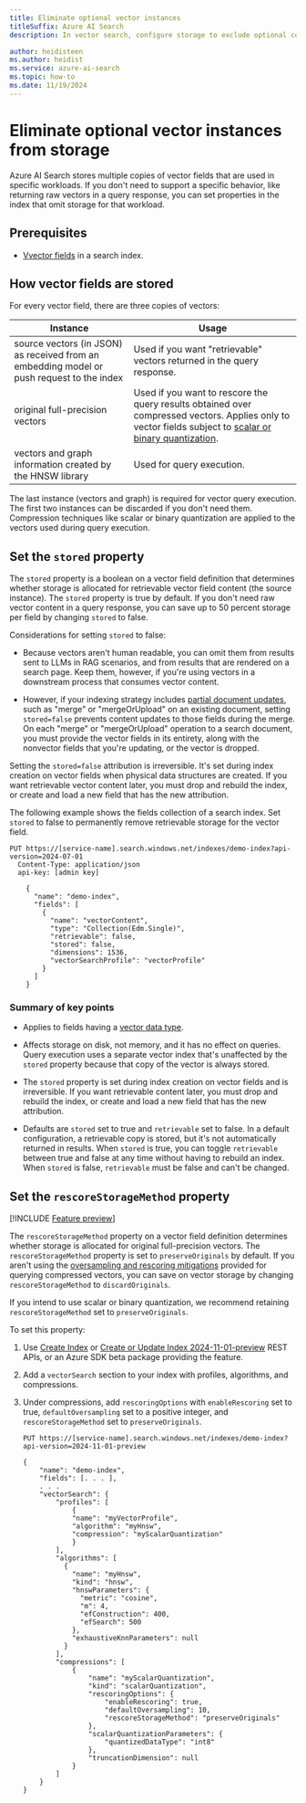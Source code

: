 ```yaml
---
title: Eliminate optional vector instances
titleSuffix: Azure AI Search
description: In vector search, configure storage to exclude optional copies of vector fields, reducing the storage requirements of vector data.

author: heidisteen
ms.author: heidist
ms.service: azure-ai-search
ms.topic: how-to
ms.date: 11/19/2024
---
```


# Eliminate optional vector instances from storage

Azure AI Search stores multiple copies of vector fields that are used in specific workloads. If you don't need to support a specific behavior, like returning raw vectors in a query response, you can set properties in the index that omit storage for that workload.

## Prerequisites

- [Vvector fields](vector-search-how-to-create-index.md) in a search index.

## How vector fields are stored

For every vector field, there are three copies of vectors:

| Instance | Usage |
|----------|-------|
| source vectors (in JSON) as received from an embedding model or push request to the index | Used if you want "retrievable" vectors returned in the query response. |
| original full-precision vectors | Used if you want to rescore the query results obtained over compressed vectors. Applies only to vector fields subject to [scalar or binary quantization](vector-search-how-to-quantization.md). |
| vectors and graph information created by the HNSW library | Used for query execution. |

The last instance (vectors and graph) is required for vector query execution. The first two instances can be discarded if you don't need them. Compression techniques like scalar or binary quantization are applied to the vectors used during query execution.

## Set the `stored` property

The `stored` property is a boolean on a vector field definition that determines whether storage is allocated for retrievable vector field content (the source instance). The `stored` property is true by default. If you don't need raw vector content in a query response, you can save up to 50 percent storage per field by changing `stored` to false.

Considerations for setting `stored` to false:

- Because vectors aren't human readable, you can omit them from results sent to LLMs in RAG scenarios, and from results that are rendered on a search page. Keep them, however, if you're using vectors in a downstream process that consumes vector content.

- However, if your indexing strategy includes [partial document updates](search-howto-reindex.md#update-content), such as "merge" or "mergeOrUpload" on an existing document, setting `stored=false` prevents content updates to those fields during the merge. On each "merge" or "mergeOrUpload" operation to a search document, you must provide the vector fields in its entirety, along with the nonvector fields that you're updating, or the vector is dropped.

Setting the `stored=false` attribution is irreversible. It's set during index creation on vector fields when physical data structures are created. If you want retrievable vector content later, you must drop and rebuild the index, or create and load a new field that has the new attribution.

The following example shows the fields collection of a search index. Set `stored` to false to permanently remove retrievable storage for the vector field.

```http
PUT https://[service-name].search.windows.net/indexes/demo-index?api-version=2024-07-01 
  Content-Type: application/json  
  api-key: [admin key]  

    { 
      "name": "demo-index", 
      "fields": [ 
        { 
          "name": "vectorContent", 
          "type": "Collection(Edm.Single)", 
          "retrievable": false, 
          "stored": false, 
          "dimensions": 1536, 
          "vectorSearchProfile": "vectorProfile" 
        } 
      ] 
    } 
```

### Summary of key points

- Applies to fields having a [vector data type](/rest/api/searchservice/supported-data-types#edm-data-types-for-vector-fields).

- Affects storage on disk, not memory, and it has no effect on queries. Query execution uses a separate vector index that's unaffected by the `stored` property because that copy of the vector is always stored.

- The `stored` property is set during index creation on vector fields and is irreversible. If you want retrievable content later, you must drop and rebuild the index, or create and load a new field that has the new attribution.

- Defaults are `stored` set to true and `retrievable` set to false. In a default configuration, a retrievable copy is stored, but it's not automatically returned in results. When `stored` is true, you can toggle `retrievable` between true and false at any time without having to rebuild an index. When `stored` is false, `retrievable` must be false and can't be changed.

## Set the `rescoreStorageMethod` property

[!INCLUDE [Feature preview](./includes/previews/preview-generic.md)]

The `rescoreStorageMethod` property on a vector field definition determines whether storage is allocated for original full-precision vectors. The `rescoreStorageMethod` property is set to `preserveOriginals` by default. If you aren't using the [oversampling and rescoring mitigations](vector-search-how-to-quantization.md#add-compressions-to-a-search-index) provided for querying compressed vectors, you can save on vector storage by changing `rescoreStorageMethod` to `discardOriginals`.

If you intend to use scalar or binary quantization, we recommend retaining `rescoreStorageMethod` set to `preserveOriginals`.

To set this property:

1. Use [Create Index](/rest/api/searchservice/indexes/create?view=rest-searchservice-2024-11-01-preview&preserve-view=true) or [Create or Update Index 2024-11-01-preview](/rest/api/searchservice/indexes/create-or-update?view=rest-searchservice-2024-11-01-preview&preserve-view=true) REST APIs, or an Azure SDK beta package providing the feature.

1. Add a `vectorSearch` section to your index with profiles, algorithms, and compressions.

1. Under compressions, add `rescoringOptions` with `enableRescoring` set to true, `defaultOversampling` set to a positive integer, and `rescoreStorageMethod` set to `preserveOriginals`.

    ```http
    PUT https://[service-name].search.windows.net/indexes/demo-index?api-version=2024-11-01-preview
    
    {
        "name": "demo-index",
        "fields": [. . . ],
        . . .
        "vectorSearch": {
            "profiles": [
                {
                "name": "myVectorProfile",
                "algorithm": "myHnsw",
                "compression": "myScalarQuantization"
                }
            ],
            "algorithms": [
              {
                "name": "myHnsw",
                "kind": "hnsw",
                "hnswParameters": {
                  "metric": "cosine",
                  "m": 4,
                  "efConstruction": 400,
                  "efSearch": 500
                },
                "exhaustiveKnnParameters": null
              }
            ],
            "compressions": [
                {
                    "name": "myScalarQuantization",
                    "kind": "scalarQuantization",
                    "rescoringOptions": {
                        "enableRescoring": true,
                        "defaultOversampling": 10,
                        "rescoreStorageMethod": "preserveOriginals"
                    },
                    "scalarQuantizationParameters": {
                        "quantizedDataType": "int8"
                    },
                    "truncationDimension": null
                }
            ]
        }
    }
    ```
